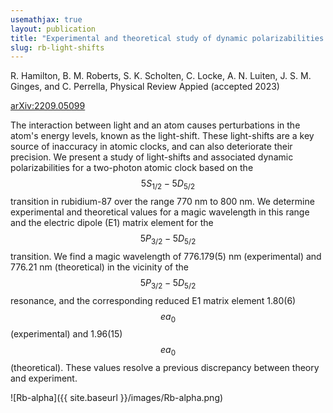 ```yaml
---
usemathjax: true
layout: publication
title: "Experimental and theoretical study of dynamic polarizabilities in the 5S_1/2 - 5D_5/2 clock transition in rubidium-87 and determination of E1 matrix elements"
slug: rb-light-shifts
---
```


R. Hamilton, B. M. Roberts, S. K. Scholten, C. Locke, A. N. Luiten, J. S. M. Ginges, and C. Perrella, Physical Review Appied (accepted 2023)

[arXiv:2209.05099](https://arxiv.org/abs/2212.10743)

The interaction between light and an atom causes perturbations in the atom's energy levels, known as the light-shift. These light-shifts are a key source of inaccuracy in atomic clocks, and can also deteriorate their precision. We present a study of light-shifts and associated dynamic polarizabilities for a two-photon atomic clock based on the $$5S_{1/2}-5D_{5/2}$$ transition in rubidium-87 over the range 770 nm to 800 nm. We determine experimental and theoretical values for a magic wavelength in this range and the electric dipole (E1) matrix element for the $$5P_{3/2}-5D_{5/2}$$ transition. We find a magic wavelength of 776.179(5) nm (experimental) and 776.21 nm (theoretical) in the vicinity of the $$5P_{3/2}-5D_{5/2}$$ resonance, and the corresponding reduced E1 matrix element 1.80(6) $$ea_0$$ (experimental) and 1.96(15) $$ea_0$$ (theoretical). These values resolve a previous discrepancy between theory and experiment.

![Rb-alpha]({{ site.baseurl }}/images/Rb-alpha.png)
